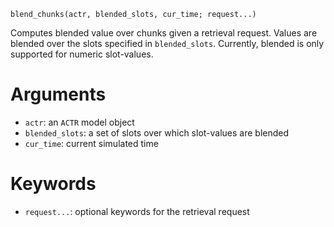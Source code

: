 ```
blend_chunks(actr, blended_slots, cur_time; request...)
```

Computes blended value over chunks given a retrieval request. Values are blended over the slots specified in `blended_slots`. Currently, blended is only supported  for numeric slot-values. 

# Arguments

  * `actr`: an `ACTR` model object
  * `blended_slots`: a set of slots over which slot-values are blended
  * `cur_time`: current simulated time

# Keywords

  * `request...`: optional keywords for the retrieval request

